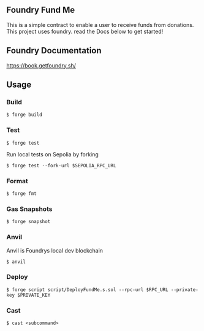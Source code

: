 ## Foundry Fund Me

This is a simple contract to enable a user to receive funds from donations.
This project uses foundry.
read the Docs below to get started!

## Foundry Documentation

https://book.getfoundry.sh/

## Usage

### Build

```shell
$ forge build
```

### Test

```shell
$ forge test
```

Run local tests on Sepolia by forking
```shell
$ forge test --fork-url $SEPOLIA_RPC_URL
```

### Format

```shell
$ forge fmt
```

### Gas Snapshots

```shell
$ forge snapshot
```

### Anvil
Anvil is Foundrys local dev blockchain
```shell
$ anvil
```

### Deploy

```shell
$ forge script script/DeployFundMe.s.sol --rpc-url $RPC_URL --private-key $PRIVATE_KEY
```

### Cast

```shell
$ cast <subcommand>
```